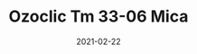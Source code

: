 ---
tags: 
  - "To Market"
  - "Loose Lay LVT"
  - "Ozoclic"
title: "Ozoclic Tm 33-06 Mica"
designer: "To Market"
image_primary: "img/3606%E6%8B%BC.jpg"
href: "https://www.tomkt.com/copy-of-basix-swatches"
description: "Size%3A%2012%22%20X%2024%22%A0/%20Wear%20layer%3A%20.5mm%20%2820mil%29%20/%20Edge%3A%20Square%20/%20Thickness%3A%205.0mm%20%3D%A04.0mm%20Vinyl%20Top%20+%201.0mm%20AcoustX%20Sound%20Absorbing%20Backing%20/%20Sq.ft/Ctn%3A%2024%A0/%20Installation%3A%20Snap%20%26%20Click"
category: "loose-lay-lvt-ozoclic"
subtitle: ""
manufacturer: "ToMarket"
slug: "/manufacturers/tomarket/loose-lay-lvt-ozoclic/to-market-ozoclic-tm-33-06-mica"
date: "2021-02-22"
---